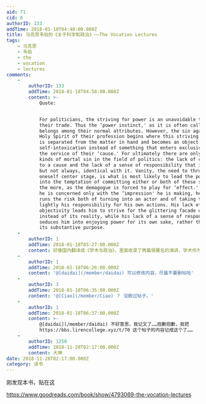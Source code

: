 ```yaml
---
aid: 71
cid: 6
authorID: 133
addTime: 2018-01-18T04:48:00.000Z
title: 马克思韦伯的《关于科学和政治》——The Vocation Lectures
tags:
    - 马克思
    - 韦伯
    - the
    - vocation
    - lectures
comments:
    -
        authorID: 133
        addTime: 2018-01-18T04:58:00.000Z
        content: >-
            Quote:


            For politicians, the striving for power is an unavoidable tool of
            their trade. Thus the ‘power instinct,' as it is often called,
            belongs among their normal attributes. However, the sin against the
            Holy Spirit of their profession begins where this striving for power
            is separated from the matter in hand and becomes an object purely of
            self-intoxication instead of something that enters exclusively into
            the service of their ‘cause.' For ultimately there are only two
            kinds of mortal sin in the field of politics: the lack of commitment
            to a cause and the lack of a sense of responsibility that is often,
            but not always, identical with it. Vanity, the need to thrust
            oneself center stage, is what is most likely to lead the politician
            into the temptation of committing either or both of these sins. All
            the more, as the demagogue is forced to play for ‘effect.' Because
            he is concerned only with the ‘impression' he is making, he always
            runs the risk both of turning into an actor and of taking too
            lightly his responsibility for his own actions. His lack of
            objectivity leads him to strive for the glittering facade of power,
            instead of its reality, while his lack of a sense of responsibility
            seduces him into enjoying power for its own sake, rather than for
            its substantive purpose.
    -
        authorID: 1
        addTime: 2018-01-18T05:27:00.000Z
        content: 好像国内翻译成《学术与政治》，里面收录了两篇很著名的演讲，学术作为一种志业和政治作为一种志业。
    -
        authorID: 1
        addTime: 2018-01-18T06:26:00.000Z
        content: '@[daidai](/member/daidai) 可以修改内容，尽量不要删帖哈'
    -
        authorID: 3
        addTime: 2018-01-18T06:35:00.000Z
        content: '@[Ciao](/member/Ciao) ？ 没删过帖子。'
    -
        authorID: 1
        addTime: 2018-01-18T06:37:00.000Z
        content: >-
            @[daidai](/member/daidai) 不好意思，我记叉了……抱歉抱歉，我把
            https://bbs.lirencollege.xyz/t/70 这个帖子的内容记成这个了……
    -
        authorID: 1250
        addTime: 2018-11-28T02:17:00.000Z
        content: 大神
date: 2018-11-28T02:17:00.000Z
category: 读书
---
```


刚发现本书，贴在这

https://www.goodreads.com/book/show/4793069-the-vocation-lectures
